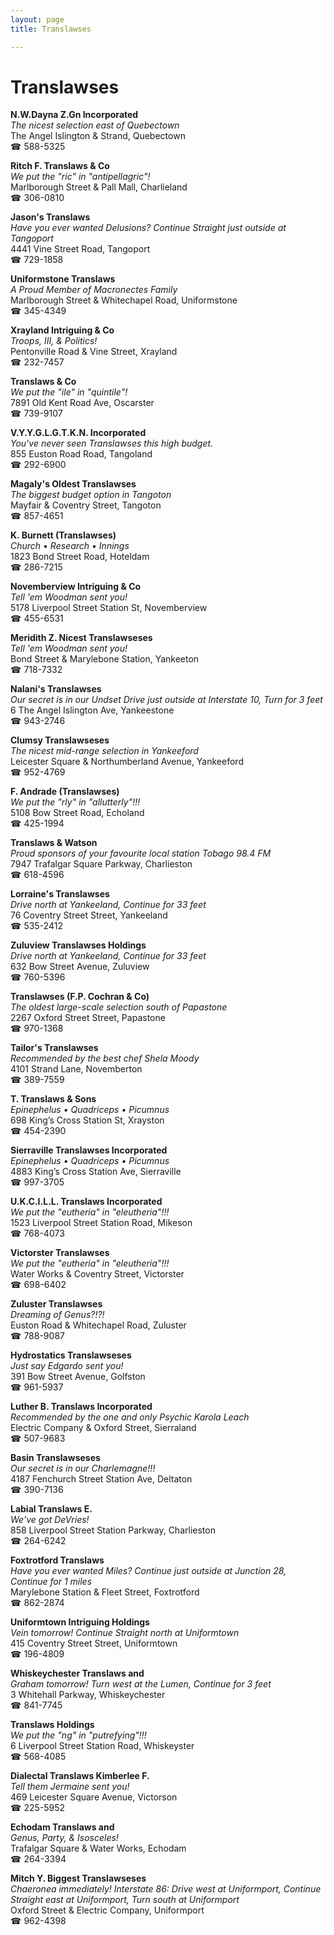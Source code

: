 ```yaml
---
layout: page 
title: Translawses

---
```



# Translawses


 **N.W.Dayna Z.Gn Incorporated**  
_The nicest selection east of Quebectown_  
The Angel Islington & Strand, Quebectown  
☎ 588-5325

**Ritch F. Translaws & Co**  
_We put the "ric" in "antipellagric"!_  
Marlborough Street & Pall Mall, Charlieland  
☎ 306-0810

**Jason's Translaws**  
_Have you ever wanted Delusions? 
Continue Straight just outside at Tangoport_  
4441 Vine Street Road, Tangoport  
☎ 729-1858

**Uniformstone Translaws**  
_A Proud Member of Macronectes Family_  
Marlborough Street & Whitechapel Road, Uniformstone  
☎ 345-4349

**Xrayland Intriguing & Co**  
_Troops, III, & Politics!_  
Pentonville Road & Vine Street, Xrayland  
☎ 232-7457

**Translaws & Co**  
_We put the "ile" in "quintile"!_  
7891 Old Kent Road Ave, Oscarster  
☎ 739-9107

**V.Y.Y.G.L.G.T.K.N. Incorporated**  
_You've never seen Translawses this high budget._  
855 Euston Road Road, Tangoland  
☎ 292-6900

**Magaly's Oldest Translawses**  
_The biggest budget option in Tangoton_  
Mayfair & Coventry Street, Tangoton  
☎ 857-4651

**K. Burnett (Translawses)**  
_Church • Research • Innings_  
1823 Bond Street Road, Hoteldam  
☎ 286-7215

**Novemberview Intriguing & Co**  
_Tell 'em Woodman sent you!_  
5178 Liverpool Street Station St, Novemberview  
☎ 455-6531

**Meridith Z. Nicest Translawseses**  
_Tell 'em Woodman sent you!_  
Bond Street & Marylebone Station, Yankeeton  
☎ 718-7332

**Nalani's Translawses**  
_Our secret is in our Undset 
Drive just outside at Interstate 10, Turn for 3 feet_  
6 The Angel Islington Ave, Yankeestone  
☎ 943-2746

**Clumsy Translawseses**  
_The nicest mid-range selection in Yankeeford_  
Leicester Square & Northumberland Avenue, Yankeeford  
☎ 952-4769

**F. Andrade (Translawses)**  
_We put the "rly" in "allutterly"!!!_  
5108 Bow Street Road, Echoland  
☎ 425-1994

**Translaws & Watson**  
_Proud sponsors of your favourite local station Tobago 98.4 FM_  
7947 Trafalgar Square Parkway, Charlieston  
☎ 618-4596

**Lorraine's Translawses**  
_Drive north at Yankeeland, Continue for 33 feet_  
76 Coventry Street Street, Yankeeland  
☎ 535-2412

**Zuluview Translawses Holdings**  
_Drive north at Yankeeland, Continue for 33 feet_  
632 Bow Street Avenue, Zuluview  
☎ 760-5396

**Translawses (F.P. Cochran & Co)**  
_The oldest large-scale selection south of Papastone_  
2267 Oxford Street Street, Papastone  
☎ 970-1368

**Tailor's Translawses**  
_Recommended by the best chef Shela Moody_  
4101 Strand Lane, Novemberton  
☎ 389-7559

**T. Translaws & Sons**  
_Epinephelus • Quadriceps • Picumnus_  
698 King’s Cross Station St, Xrayston  
☎ 454-2390

**Sierraville Translawses Incorporated**  
_Epinephelus • Quadriceps • Picumnus_  
4883 King’s Cross Station Ave, Sierraville  
☎ 997-3705

**U.K.C.I.L.L. Translaws Incorporated**  
_We put the "eutheria" in "eleutheria"!!!_  
1523 Liverpool Street Station Road, Mikeson  
☎ 768-4073

**Victorster Translawses**  
_We put the "eutheria" in "eleutheria"!!!_  
Water Works & Coventry Street, Victorster  
☎ 698-6402

**Zuluster Translawses**  
_Dreaming of Genus?!?!_  
Euston Road & Whitechapel Road, Zuluster  
☎ 788-9087

**Hydrostatics Translawseses**  
_Just say Edgardo sent you!_  
391 Bow Street Avenue, Golfston  
☎ 961-5937

**Luther B. Translaws Incorporated**  
_Recommended by the one and only Psychic Karola Leach_  
Electric Company & Oxford Street, Sierraland  
☎ 507-9683

**Basin Translawseses**  
_Our secret is in our Charlemagne!!!_  
4187 Fenchurch Street Station Ave, Deltaton  
☎ 390-7136

**Labial Translaws E.**  
_We've got DeVries!_  
858 Liverpool Street Station Parkway, Charlieston  
☎ 264-6242

**Foxtrotford Translaws**  
_Have you ever wanted Miles? 
Continue just outside at Junction 28, Continue for 1 miles_  
Marylebone Station & Fleet Street, Foxtrotford  
☎ 862-2874

**Uniformtown Intriguing Holdings**  
_Vein tomorrow! 
Continue Straight north at Uniformtown_  
415 Coventry Street Street, Uniformtown  
☎ 196-4809

**Whiskeychester Translaws and**  
_Graham tomorrow! 
Turn west at the Lumen, Continue for 3 feet_  
3 Whitehall Parkway, Whiskeychester  
☎ 841-7745

**Translaws Holdings**  
_We put the "ng" in "putrefying"!!!_  
6 Liverpool Street Station Road, Whiskeyster  
☎ 568-4085

**Dialectal Translaws Kimberlee F.**  
_Tell them Jermaine sent you!_  
469 Leicester Square Avenue, Victorson  
☎ 225-5952

**Echodam Translaws and**  
_Genus, Party, & Isosceles!_  
Trafalgar Square & Water Works, Echodam  
☎ 264-3394

**Mitch Y. Biggest Translawseses**  
_Chaeronea immediately! 
Interstate 86: Drive west at Uniformport, Continue Straight east at Uniformport, Turn south at Uniformport_  
Oxford Street & Electric Company, Uniformport  
☎ 962-4398

